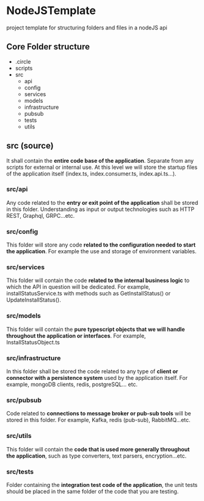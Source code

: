 # NodeJSTemplate

project template for structuring folders and files in a nodeJS api

## Core Folder structure

- .circle
- scripts
- src
  - api
  - config
  - services
  - models
  - infrastructure
  - pubsub
  - tests
  - utils

## src (source)

It shall contain the **entire code base of the application**. Separate from any scripts for external or internal use. At this level we will store the startup files of the application itself (index.ts, index.consumer.ts, index.api.ts...).

### src/api

Any code related to the **entry or exit point of the application** shall be stored in this folder. Understanding as input or output technologies such as HTTP REST, Graphql, GRPC...etc.

### src/config

This folder will store any code **related to the configuration needed to start the application**. For example the use and storage of environment variables.

### src/services

This folder will contain the code **related to the internal business logic** to which the API in question will be dedicated. For example, installStatusService.ts with methods such as GetInstallStatus() or UpdateInstallStatus().

### src/models

This folder will contain the **pure typescript objects that we will handle throughout the application or interfaces**. For example, InstallStatusObject.ts

### src/infrastructure

In this folder shall be stored the code related to any type of **client or connector with a persistence system** used by the application itself. For example, mongoDB clients, redis, postgreSQL... etc.

### src/pubsub

Code related to **connections to message broker or pub-sub tools** will be stored in this folder. For example, Kafka, redis (pub-sub), RabbitMQ...etc.

### src/utils

This folder will contain the **code that is used more generally throughout the application**, such as type converters, text parsers, encryption...etc.

### src/tests

Folder containing the **integration test code of the application**, the unit tests should be placed in the same folder of the code that you are testing.
